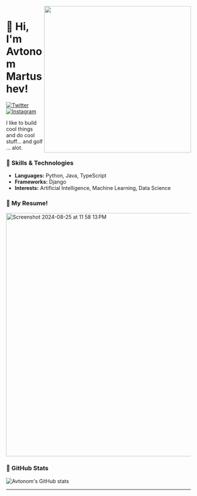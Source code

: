 <img align='right' src='https://github.com/user-attachments/assets/721d2645-f4cb-4ee3-a857-037b37e7d5bd' width='400'>

# 👋 Hi, I'm Avtonom Martushev!
[![Twitter](https://img.shields.io/badge/-Twitter-1DA1F2?style=flat&logo=Twitter&logoColor=white)](https://x.com/Avtonommart) [![Instagram](https://img.shields.io/badge/-Instagram-E4405F?style=flat&logo=Instagram&logoColor=white)](https://instagram.com/avtonom_martushev)

I like to build cool things and do cool stuff... and golf ... alot.


### 🚀 Skills & Technologies
- **Languages:** Python, Java, TypeScript
- **Frameworks:** Django
- **Interests:** Artificial Intelligence, Machine Learning, Data Science

### 📝 My Resume!
<img width="664" alt="Screenshot 2024-08-25 at 11 58 13 PM" src="https://github.com/user-attachments/assets/a4649515-f1db-4f0f-a226-ad8ac953bf04">


### 💼 GitHub Stats
![Avtonom's GitHub stats](https://github-readme-stats.vercel.app/api?username=yourusername&show_icons=true&theme=radical)

---

